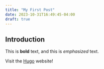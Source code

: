 ```yaml
---
title: "My First Post"
date: 2023-10-31T16:49:45-04:00
draft: true
---
```


## Introduction

This is **bold** text, and this is *emphasized* text.

Visit the [Hugo](https://gohugo.io) website!
